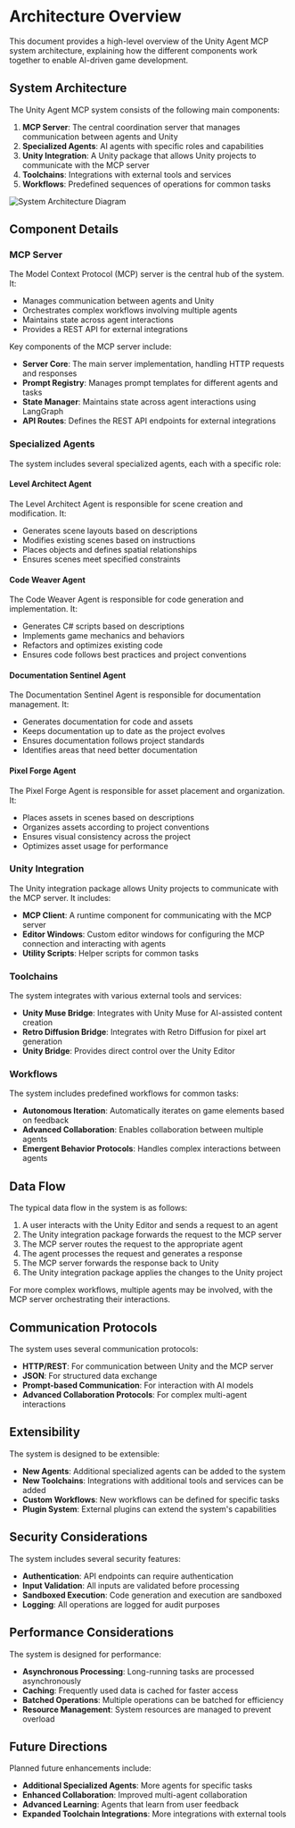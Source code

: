 # Architecture Overview

This document provides a high-level overview of the Unity Agent MCP system architecture, explaining how the different components work together to enable AI-driven game development.

## System Architecture

The Unity Agent MCP system consists of the following main components:

1. **MCP Server**: The central coordination server that manages communication between agents and Unity
2. **Specialized Agents**: AI agents with specific roles and capabilities
3. **Unity Integration**: A Unity package that allows Unity projects to communicate with the MCP server
4. **Toolchains**: Integrations with external tools and services
5. **Workflows**: Predefined sequences of operations for common tasks

![System Architecture Diagram](../assets/system_architecture.png)

## Component Details

### MCP Server

The Model Context Protocol (MCP) server is the central hub of the system. It:

- Manages communication between agents and Unity
- Orchestrates complex workflows involving multiple agents
- Maintains state across agent interactions
- Provides a REST API for external integrations

Key components of the MCP server include:

- **Server Core**: The main server implementation, handling HTTP requests and responses
- **Prompt Registry**: Manages prompt templates for different agents and tasks
- **State Manager**: Maintains state across agent interactions using LangGraph
- **API Routes**: Defines the REST API endpoints for external integrations

### Specialized Agents

The system includes several specialized agents, each with a specific role:

#### Level Architect Agent

The Level Architect Agent is responsible for scene creation and modification. It:

- Generates scene layouts based on descriptions
- Modifies existing scenes based on instructions
- Places objects and defines spatial relationships
- Ensures scenes meet specified constraints

#### Code Weaver Agent

The Code Weaver Agent is responsible for code generation and implementation. It:

- Generates C# scripts based on descriptions
- Implements game mechanics and behaviors
- Refactors and optimizes existing code
- Ensures code follows best practices and project conventions

#### Documentation Sentinel Agent

The Documentation Sentinel Agent is responsible for documentation management. It:

- Generates documentation for code and assets
- Keeps documentation up to date as the project evolves
- Ensures documentation follows project standards
- Identifies areas that need better documentation

#### Pixel Forge Agent

The Pixel Forge Agent is responsible for asset placement and organization. It:

- Places assets in scenes based on descriptions
- Organizes assets according to project conventions
- Ensures visual consistency across the project
- Optimizes asset usage for performance

### Unity Integration

The Unity integration package allows Unity projects to communicate with the MCP server. It includes:

- **MCP Client**: A runtime component for communicating with the MCP server
- **Editor Windows**: Custom editor windows for configuring the MCP connection and interacting with agents
- **Utility Scripts**: Helper scripts for common tasks

### Toolchains

The system integrates with various external tools and services:

- **Unity Muse Bridge**: Integrates with Unity Muse for AI-assisted content creation
- **Retro Diffusion Bridge**: Integrates with Retro Diffusion for pixel art generation
- **Unity Bridge**: Provides direct control over the Unity Editor

### Workflows

The system includes predefined workflows for common tasks:

- **Autonomous Iteration**: Automatically iterates on game elements based on feedback
- **Advanced Collaboration**: Enables collaboration between multiple agents
- **Emergent Behavior Protocols**: Handles complex interactions between agents

## Data Flow

The typical data flow in the system is as follows:

1. A user interacts with the Unity Editor and sends a request to an agent
2. The Unity integration package forwards the request to the MCP server
3. The MCP server routes the request to the appropriate agent
4. The agent processes the request and generates a response
5. The MCP server forwards the response back to Unity
6. The Unity integration package applies the changes to the Unity project

For more complex workflows, multiple agents may be involved, with the MCP server orchestrating their interactions.

## Communication Protocols

The system uses several communication protocols:

- **HTTP/REST**: For communication between Unity and the MCP server
- **JSON**: For structured data exchange
- **Prompt-based Communication**: For interaction with AI models
- **Advanced Collaboration Protocols**: For complex multi-agent interactions

## Extensibility

The system is designed to be extensible:

- **New Agents**: Additional specialized agents can be added to the system
- **New Toolchains**: Integrations with additional tools and services can be added
- **Custom Workflows**: New workflows can be defined for specific tasks
- **Plugin System**: External plugins can extend the system's capabilities

## Security Considerations

The system includes several security features:

- **Authentication**: API endpoints can require authentication
- **Input Validation**: All inputs are validated before processing
- **Sandboxed Execution**: Code generation and execution are sandboxed
- **Logging**: All operations are logged for audit purposes

## Performance Considerations

The system is designed for performance:

- **Asynchronous Processing**: Long-running tasks are processed asynchronously
- **Caching**: Frequently used data is cached for faster access
- **Batched Operations**: Multiple operations can be batched for efficiency
- **Resource Management**: System resources are managed to prevent overload

## Future Directions

Planned future enhancements include:

- **Additional Specialized Agents**: More agents for specific tasks
- **Enhanced Collaboration**: Improved multi-agent collaboration
- **Advanced Learning**: Agents that learn from user feedback
- **Expanded Toolchain Integrations**: More integrations with external tools